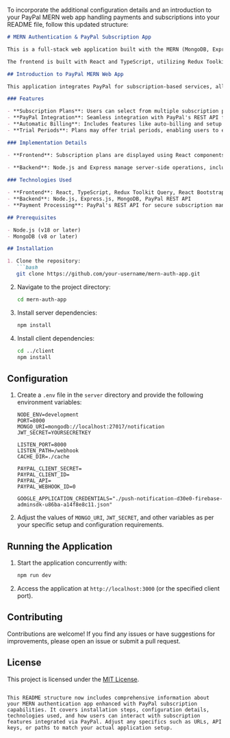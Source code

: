 To incorporate the additional configuration details and an introduction to your PayPal MERN web app handling payments and subscriptions into your README file, follow this updated structure:

```markdown
# MERN Authentication & PayPal Subscription App

This is a full-stack web application built with the MERN (MongoDB, Express, React, Node.js) stack, featuring user authentication and authorization using JSON Web Tokens (JWT). The app utilizes cookies to store JWT tokens, and passwords are securely hashed and salted before storage.

The frontend is built with React and TypeScript, utilizing Redux Toolkit Query for efficient data fetching and caching. The UI is styled using React Bootstrap for a responsive and modern design. The application extends its functionality to include seamless subscription management via PayPal's robust REST API.

## Introduction to PayPal MERN Web App

This application integrates PayPal for subscription-based services, allowing users to choose from various plans tailored to different needs and budgets. It leverages PayPal's APIs for subscription creation, management, and secure payment processing.

### Features

- **Subscription Plans**: Users can select from multiple subscription plans offering different features and pricing tiers.
- **PayPal Integration**: Seamless integration with PayPal's REST API for handling subscription lifecycle and payment transactions.
- **Automatic Billing**: Includes features like auto-billing and setup fees as configured through PayPal.
- **Trial Periods**: Plans may offer trial periods, enabling users to experience services before committing to paid subscriptions.

### Implementation Details

- **Frontend**: Subscription plans are displayed using React components styled with React Bootstrap. Each plan showcases its features, pricing, and a "Subscribe" button that initiates the PayPal subscription creation process.
  
- **Backend**: Node.js and Express manage server-side operations, including communication with PayPal's REST API for subscription management and MongoDB for storing subscription data.

### Technologies Used

- **Frontend**: React, TypeScript, Redux Toolkit Query, React Bootstrap
- **Backend**: Node.js, Express.js, MongoDB, PayPal REST API
- **Payment Processing**: PayPal's REST API for secure subscription management and payment processing.

## Prerequisites

- Node.js (v18 or later)
- MongoDB (v8 or later)

## Installation

1. Clone the repository:
   ```bash
   git clone https://github.com/your-username/mern-auth-app.git
   ```

2. Navigate to the project directory:
   ```bash
   cd mern-auth-app
   ```

3. Install server dependencies:
   ```bash
   npm install
   ```

4. Install client dependencies:
   ```bash
   cd ../client
   npm install
   ```

## Configuration

1. Create a `.env` file in the `server` directory and provide the following environment variables:
   ```plaintext
   NODE_ENV=development
   PORT=8000
   MONGO_URI=mongodb://localhost:27017/notification
   JWT_SECRET=YOURSECRETKEY

   LISTEN_PORT=8000
   LISTEN_PATH=/webhook
   CACHE_DIR=./cache

   PAYPAL_CLIENT_SECRET=
   PAYPAL_CLIENT_ID=
   PAYPAL_API=
   PAYPAL_WEBHOOK_ID=0

   GOOGLE_APPLICATION_CREDENTIALS="./push-notification-d30e0-firebase-adminsdk-u86ba-a14f8e8c11.json"
   ```
   
2. Adjust the values of `MONGO_URI`, `JWT_SECRET`, and other variables as per your specific setup and configuration requirements.

## Running the Application

1. Start the application concurrently with:
   ```bash
   npm run dev
   ```

2. Access the application at `http://localhost:3000` (or the specified client port).

## Contributing

Contributions are welcome! If you find any issues or have suggestions for improvements, please open an issue or submit a pull request.

## License

This project is licensed under the [MIT License](LICENSE).
```

This README structure now includes comprehensive information about your MERN authentication app enhanced with PayPal subscription capabilities. It covers installation steps, configuration details, technologies used, and how users can interact with subscription features integrated via PayPal. Adjust any specifics such as URLs, API keys, or paths to match your actual application setup.